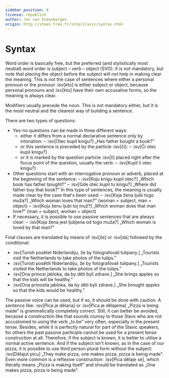```yaml
---
sidebar_position: 8
license: republish
author: Jan van Steenbergen
origin: http://steen.free.fr/interslavic/syntax.html
---
```


# Syntax

Word order is basically free, but the preferred (and stylistically most neutral) word order is subject – verb – object (SVO). It is not mandatory, but note that placing the object before the subject will not help in making clear the meaning. This is not the case of sentences where either a personal pronoun or the pronoun :isv[kto] is either subject or object, because personal pronouns and :isv[kto] have their own accusative forms, so the meaning is always clear.

Modifiers usually precede the noun. This is not mandatory either, but it is the most neutral and the clearest way of building a sentence.

There are two types of questions:

- Yes-no questions can be made in three different ways:
  - either it differs from a normal declarative sentence only by intonation:
    – :isv[Otec kupil knigu?] „Has father bought a book?”
  - or this sentence is preceded by the particle :isv[či]:
    – :isv[Či otec kupil knigu?]
  - or it is marked by the question particle :isv[li] placed right after the focus point of the question, usually the verb:
    – :isv[Kupil li otec knigu?]
- Other questions start with an interrogative pronoun or adverb, placed at the beginning of the sentence:
  – :isv[Koju knigu kupil otec?] „Which book has father bought?”
  – :isv[Gde otec kupil tu knigu?] „Where did father buy that book?”
  In this type of sentences, the meaning is usually made clear by the case that's been used:
  – :isv[Koja žena ljubi togo muža?] „Which woman loves that man?” (woman = subject, man = object)
  – :isv[Koju ženu ljubi toj muž?] „Which woman does that man love?” (man = subject, woman = object)
- If necessary, it is possible to use passive sentences that are always clear:
  – :isv[Koja žena jest ljubjena od togo muža?] „Which woman is loved by that man?”

Final clauses are translated by means of :isv[že] or :isv[da] followed by the conditional:

- :isv[Turisti posětet Niderlandiju, že by fotografovali tulipany.] „Tourists visit the Netherlands to take photos of the tulips.”
- :isv[Turisti posětili Niderlandiju, že by fotografovali tulipany.] „Tourists visited the Netherlands to take photos of the tulips.”
- :isv[Ona prinosi jabloka, da by děti byli zdrave.] „She brings apples so that the kids will be healthy.”
- :isv[Ona prinosila jabloka, da by děti byli zdrave.] „She brought apples so that the kids would be healthy.”

The passive voice can be used, but if so, it should be done with caution. A sentence like: :isv[Pica je dělana] or :isv[Pica je dělajema] „Pizza is being made” is grammatically completely correct. Still, it can better be avoided, because a construction like that sounds clumsy to those Slavs who are not accustomed to using the verb „to be” very often, especially in the present tense. Besides, while it is perfectly natural for part of the Slavic speakers, for others the past passive participle cannot be used for a present tense construction at all. Therefore, if the subject is known, it is better to utilise a normal active sentence. And if the subject isn't known, as in the case of our pizza, it is possible to use third person plural form without the subject: :isv[Dělajut picu] „They make pizza, one makes pizza, pizza is being made”. Even more common is a reflexive construction: :isv[Pica dělaje se], which literally means „Pizza is making itself” and should be translated as „One makes pizza, pizza is being made”.
